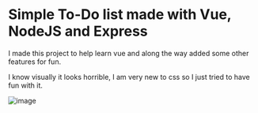 # Simple To-Do list made with Vue, NodeJS and Express

I made this project to help learn vue and along the way added some other features for fun.

I know visually it looks horrible, I am very new to css so I just tried to have fun with it.

![image](https://github.com/Film0re/vue-to-do-list/assets/23467176/827cbd1e-2241-49d8-88b4-7ef9e34e9f77)
